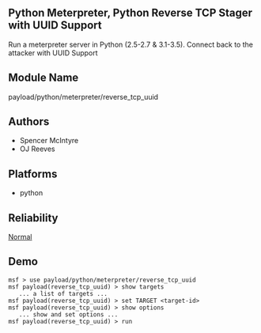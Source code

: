 ## Python Meterpreter, Python Reverse TCP Stager with UUID Support

Run a meterpreter server in Python (2.5-2.7 & 3.1-3.5). 
Connect back to the attacker with UUID Support


## Module Name
payload/python/meterpreter/reverse_tcp_uuid

## Authors
* Spencer McIntyre
* OJ Reeves





## Platforms
* python

## Reliability
[Normal](https://github.com/rapid7/metasploit-framework/wiki/Exploit-Ranking)

## Demo

```
msf > use payload/python/meterpreter/reverse_tcp_uuid
msf payload(reverse_tcp_uuid) > show targets
   ... a list of targets ...
msf payload(reverse_tcp_uuid) > set TARGET <target-id>
msf payload(reverse_tcp_uuid) > show options
   ... show and set options ...
msf payload(reverse_tcp_uuid) > run
```
    
    